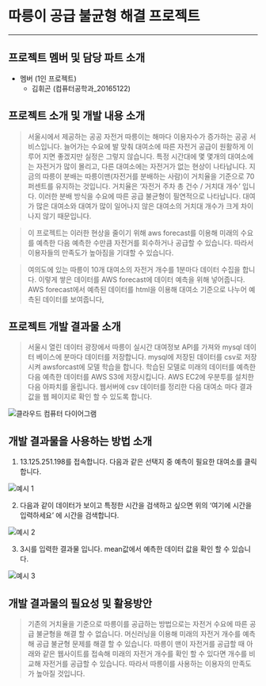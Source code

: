 # 따릉이 공급 불균형 해결  프로젝트
-------
## 프로젝트 멤버 및 담당 파트 소개
* 멤버 (1인 프로젝트)
  * 김휘곤 (컴퓨터공학과_20165122) 



## 프로젝트 소개 및 개발 내용 소개
>
>서울시에서 제공하는 공공 자전거 따릉이는 해마다 이용자수가 증가하는 공공 서비스입니다. 
늘어가는 수요에 발 맞춰 대여소에 따른 자전거 공급이 원활하게 이루어 지면 좋겠지만 실정은 그렇지 않습니다. 
특정 시간대에 몇 몇개의 대여소에는 자전거가 많이 몰리고, 다른 대여소에는 자전거가 없는 현상이 나타납니다. 
지금의 따릉이 분배는 따릉이맨(자전거를 분배하는 사람)이 거치율을 기준으로 70퍼센트를 유지하는 것입니다. 
거치율은 ‘자전거 주차 총 건수 / 거치대 개수’ 입니다. 이러한 분배 방식을 수요에 따른 공급 불균형이 필연적으로 나타납니다. 
대여가 많은 대여소와 대여가 많이 일어나지 않은 대여소의 거치대 개수가 크게 차이 나지 않기 때문입니다. 

>이 프로젝트는 이러한 현상을 줄이기 위해 aws forecast를 이용해 미래의 수요를 예측한 다음 예측한 수만큼 자전거를 회수하거나 공급할 수 있습니다. 
따라서 이용자들의 만족도가 높아짐을 기대할 수 있습니다.

>여의도에 있는 따릉이 10개 대여소의 자전거 개수를 1분마다 데이터 수집을 합니다. 이렇게 쌓은 데이터를 AWS forecast에 데이터 예측을 위해 넣어줍니다. 
AWS forecast에서 예측된 데이터를 html을 이용해 대여소 기준으로 나누어 예측된 데이터를 보여줍니다,

## 프로젝트 개발 결과물 소개
>서울시 열린 데이터 광장에서 따릉이 실시간 대여정보 API를 가져와 mysql 데이터 베이스에 분마다 데이터를 저장합니다. 
mysql에 저장된 데이터를 csv로 저장시켜 awsforcast에 모델 학습을 합니다. 학습된 모델로 미래의 데이터를 예측한 다음 예측한 데이터를 AWS S3에 저장시킵니다. 
AWS EC2에 우분투를 설치한 다음 아파치를 올립니다. 웹서버에 csv 데이터를 정리한 다음 대여소 마다 결과 값을 웹 페이지로 확인 할 수 있도록 합니다.

![클라우드 컴퓨터 다이어그램](https://user-images.githubusercontent.com/94686003/144669835-ae9d7ec3-1ea0-4f34-8ed7-bf7df476b4fd.jpg)

## 개발 결과물을 사용하는 방법 소개
1. 13.125.251.198를 접속합니다. 다음과 같은 선택지 중 예측이 필요한 대여소를 클릭합니다.

![예시 1](https://user-images.githubusercontent.com/94686003/144670266-466c6297-a5f2-490b-9105-dd66e1d95d89.jpg)

2.  다음과 같이 데이터가 보이고 특정한 시간을 검색하고 싶으면 위의 ‘여기에 시간을 입력하세요’ 에 시간을 검색합니다.

![예시 2](https://user-images.githubusercontent.com/94686003/144670270-8d42c7fc-2738-4ec3-aef8-3068fe8e21d5.jpg)

3. 3시를 입력한 결과물 입니다. mean값에서 예측한 데이터 값을 확인 할 수 있습니다.

![예시 3](https://user-images.githubusercontent.com/94686003/144670275-22967227-af4e-4403-baae-124ab6e68bb9.jpg)

## 개발 결과물의 필요성 및 활용방안
> 기존의 거치율을 기준으로 따릉이를 공급하는 방법으로는 자전거 수요에 따른 공급 불균형을 해결 할 수 없습니다. 
머신러닝을 이용해 미래의 자전거 개수를 예측해 공급 불균형 문제를 해결 할 수 있습니다.
따릉이 맨이 자전거를 공급할 때 아래와 같은 웹사이트를 접속해 미래의 자전거 개수를 확인 할 수 있다면 개수를 비교해 자전거를 공급할 수 있습니다.
따라서 따릉이를 사용하는 이용자의 만족도가 높아질 것입니다.

